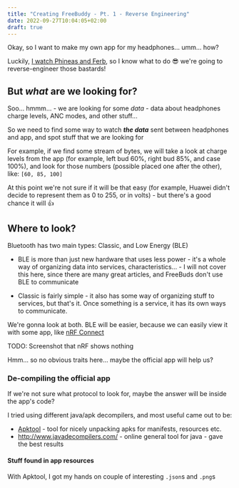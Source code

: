 ```yaml
---
title: "Creating FreeBuddy - Pt. 1 - Reverse Engineering"
date: 2022-09-27T10:04:05+02:00
draft: true
---
```


Okay, so I want to make my own app for my headphones... umm... how?

Luckily, [I watch Phineas and Ferb](https://www.youtube.com/watch?v=0gjt4L7GmG0), so I know what to do 😎 we're going to reverse-engineer those bastards!

## But *what* are we looking for?

Soo... hmmm... - we are looking for some *data* - data about headphones charge levels, ANC modes, and other stuff...

So we need to find some way to watch **_the data_** sent between headphones and app, and spot stuff that we are looking for

For example, if we find some stream of bytes, we will take a look at charge levels from the app (for example, left bud 60%, right bud 85%, and case 100%), and look for those numbers (possible placed one after the other), like: `[60, 85, 100]`

At this point we're not sure if it will be that easy (for example, Huawei didn't decide to represent them as 0 to 255, or in volts) - but there's a good chance it will 👍

## Where to look?

Bluetooth has two main types: Classic, and Low Energy (BLE)

 - BLE is more than just new hardware that uses less power - it's a whole way of organizing data into services, characteristics... - I will not cover this here, since there are many great articles, and FreeBuds don't use BLE to communicate

 - Classic is fairly simple - it also has some way of organizing stuff to services, but that's it. Once something is a service, it has its own ways to communicate.

We're gonna look at both. BLE will be easier, because we can easily view it with some app, like [nRF Connect](https://play.google.com/store/apps/details?id=no.nordicsemi.android.mcp)

TODO: Screenshot that nRF shows nothing

Hmm... so no obvious traits here... maybe the official app will help us?

### De-compiling the official app

If we're not sure what protocol to look for, maybe the answer will be inside the app's code?

I tried using different java/apk decompilers, and most useful came out to be:
 - [Apktool](https://ibotpeaches.github.io/Apktool/) - tool for nicely unpacking apks for manifests, resources etc.
 - http://www.javadecompilers.com/ - online general tool for java - gave the best results

#### Stuff found in app resources

With Apktool, I got my hands on couple of interesting `.json`s and `.png`s
